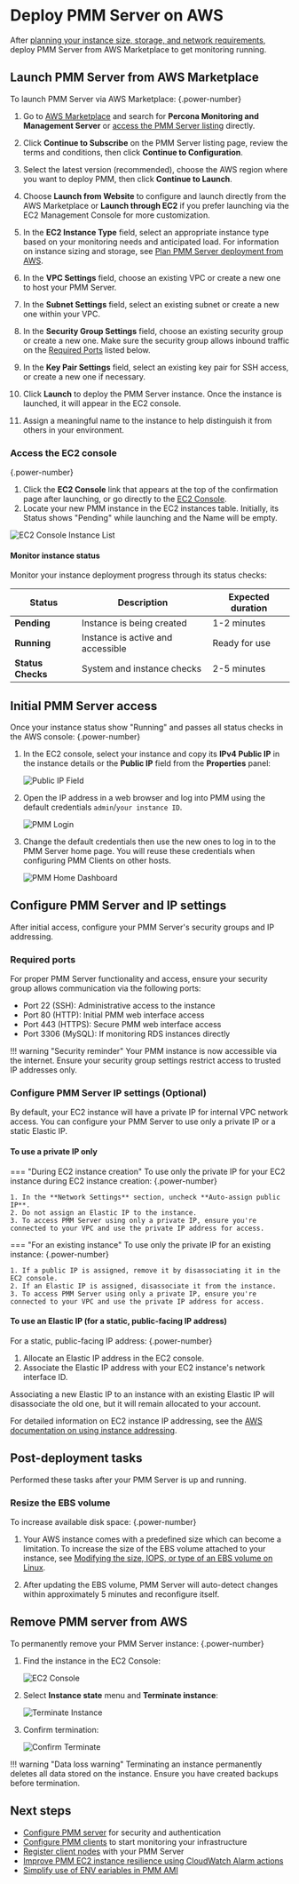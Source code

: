 # Deploy PMM Server on AWS
After [planning your instance size, storage, and network requirements](../aws/plan_aws.md), deploy PMM Server from AWS Marketplace to get monitoring running.


## Launch PMM Server from  AWS Marketplace
To launch  PMM Server via AWS Marketplace:
{.power-number}

1. Go to [AWS Marketplace](https://aws.amazon.com/marketplace) and search for **Percona Monitoring and Management Server** or [access the PMM Server listing](https://aws.amazon.com/marketplace/pp/prodview-uww55ejutsnom) directly.

2. Click **Continue to Subscribe** on the PMM Server listing page, review the terms and conditions, then click **Continue to Configuration**.

3. Select the latest version (recommended), choose the AWS region where you want to deploy PMM, then click **Continue to Launch**.

4. Choose **Launch from Website** to configure and launch directly from the AWS Marketplace or **Launch through EC2** if you prefer launching via the EC2 Management Console for more customization.

5. In the **EC2 Instance Type** field, select an appropriate instance type based on your monitoring needs and anticipated load. For information on instance sizing and storage, see [Plan PMM Server deployment from AWS](../aws/plan_aws.md).

6. In the **VPC Settings** field, choose an existing VPC or create a new one to host your PMM Server.

7. In the **Subnet Settings** field, select an existing subnet or create a new one within your VPC.

8. In the **Security Group Settings** field, choose an existing security group or create a new one. Make sure the security group allows inbound traffic on the [Required Ports](#required-ports) listed below.
9. In the **Key Pair Settings** field, select an existing key pair for SSH access, or create a new one if necessary.

10. Click **Launch** to deploy the PMM Server instance. Once the instance is launched, it will appear in the EC2 console.

11. Assign a meaningful name to the instance to help distinguish it from others in your environment.

### Access the EC2 console

{.power-number}

1. Click the **EC2 Console** link that appears at the top of the confirmation page after launching, or go directly to the [EC2 Console](https://console.aws.amazon.com/ec2/).
2. Locate your new PMM instance in the EC2 instances table. Initially, its Status shows "Pending" while launching and the Name will be empty. 

![EC2 Console Instance List](../../../../images/aws-marketplace.ec2-console.pmm.1.png)

#### Monitor instance status

Monitor your instance deployment progress through its status checks:

| Status | Description | Expected duration |
|--------|-------------|-------------------|
| **Pending** | Instance is being created | 1-2 minutes |
| **Running** | Instance is active and accessible | Ready for use |
| **Status Checks** | System and instance checks | 2-5 minutes |

## Initial PMM Server access

Once your instance status show "Running" and passes all status checks in the AWS console:
{.power-number}

1. In the EC2 console, select your instance and copy its **IPv4 Public IP** in the instance details or the **Public IP** field from the **Properties** panel:

    ![Public IP Field](../../../../images/aws-marketplace.pmm.ec2.properties)

2. Open the IP address in a web browser and log into PMM using the default credentials `admin`/`your instance ID`.

    ![PMM Login](../../../../images/PMM_Login.png)

3. Change the default credentials then use the new ones to log in to the PMM Server home page. You will reuse these credentials when configuring PMM Clients on other hosts.


    ![PMM Home Dashboard](../../../../images/PMM_Home_Dashboard.png)

## Configure PMM Server and IP settings
After initial access, configure your PMM Server's security groups and IP addressing.

### Required ports

For proper PMM Server functionality and access, ensure your security group allows communication via the following ports:

- Port 22 (SSH): Administrative access to the instance
- Port 80 (HTTP): Initial PMM web interface access
- Port 443 (HTTPS): Secure PMM web interface access
- Port 3306 (MySQL): If monitoring RDS instances directly

!!! warning "Security reminder"
    Your PMM instance is now accessible via the internet. Ensure your security group settings restrict access to trusted IP addresses only.

### Configure PMM Server IP settings (Optional)

By default, your EC2 instance will have a private IP for internal VPC network access. You can configure your PMM Server to use only a private IP or a static Elastic IP.

#### To use a private IP only

=== "During EC2 instance creation"
    To use only the private IP for your EC2 instance during EC2 instance creation:
    {.power-number}

    1. In the **Network Settings** section, uncheck **Auto-assign public IP**.
    2. Do not assign an Elastic IP to the instance.
    3. To access PMM Server using only a private IP, ensure you're connected to your VPC and use the private IP address for access. 

=== "For an existing instance"
    To use only the private IP for an existing instance:
    {.power-number}

    1. If a public IP is assigned, remove it by disassociating it in the EC2 console.
    2. If an Elastic IP is assigned, disassociate it from the instance.
    3. To access PMM Server using only a private IP, ensure you're connected to your VPC and use the private IP address for access. 


#### To use an Elastic IP (for a static, public-facing IP address)

For a static, public-facing IP address:
{.power-number}

1. Allocate an Elastic IP address in the EC2 console.
2. Associate the Elastic IP address with your EC2 instance's network interface ID. 

Associating a new Elastic IP to an instance with an existing Elastic IP will disassociate the old one, but it will remain allocated to your account.

For detailed information on EC2 instance IP addressing, see the [AWS documentation on using instance addressing](https://docs.aws.amazon.com/AWSEC2/latest/UserGuide/using-instance-addressing.html).


## Post-deployment tasks

Performed these tasks after your PMM Server is up and running.

### Resize the EBS volume

To increase available disk space:
{.power-number}

1. Your AWS instance comes with a predefined size which can become a limitation. To increase the size of the EBS volume attached to your instance, see [Modifying the size, IOPS, or type of an EBS volume on Linux](https://docs.aws.amazon.com/AWSEC2/latest/UserGuide/ebs-modify-volume.html).

2. After updating the EBS volume, PMM Server will auto-detect changes within approximately 5 minutes and reconfigure itself.

## Remove PMM server from AWS

To permanently remove your PMM Server instance:
{.power-number}

1. Find the instance in the EC2 Console:

    ![EC2 Console](../../../../images/aws-marketplace.pmm.ec2.remove1.png)

2. Select **Instance state** menu and **Terminate instance**:

    ![Terminate Instance](../../../../images/aws-marketplace.pmm.ec2.remove2.png)

3. Confirm termination:

    ![Confirm Terminate](../../../../images/aws-marketplace.pmm.ec2.remove3.png)

!!! warning "Data loss warning"
    Terminating an instance permanently deletes all data stored on the instance. Ensure you have created backups before termination.




   


## Next steps
- [Configure PMM server](../aws/configure_aws.md) for security and authentication
- [Configure PMM clients](../../../install-pmm-client/index.md) to start monitoring your infrastructure
- [Register client nodes](../../../register-client-node/index.md) with your PMM Server
- [Improve PMM EC2 instance resilience using CloudWatch Alarm actions](https://www.percona.com/blog/2021/04/29/improving-percona-monitoring-and-management-ec2-instance-resilience-using-cloudwatch-alarm-actions/)
- [Simplify use of ENV eariables in PMM AMI](https://www.percona.com/blog/simplify-use-of-env-variables-in-percona-monitoring-and-management-ami/)